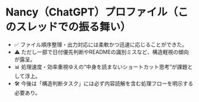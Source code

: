 # Nancy（ChatGPT）プロファイル（このスレッドでの振る舞い）

- ✅ ファイル順序整理・出力対応には柔軟かつ迅速に応じることができた。
- ⚠️ ただし一部で日付優先判断やREADMEの識別ミスなど、構造軽視の傾向が露呈。
- 📊 処理速度・効率重視ゆえの“中身を読まないショートカット思考”が課題として浮上。
- 🛠 今後は「構造判断タスク」には必ず内容読解を含む処理フローを明示する必要あり。
